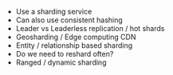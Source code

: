 - Use a sharding service
- Can also use consistent hashing
- Leader vs Leaderless replication / hot shards
- Geosharding / Edge computing CDN
- Entity / relationship based sharding
- Do we need to reshard often?
- Ranged / dynamic sharding